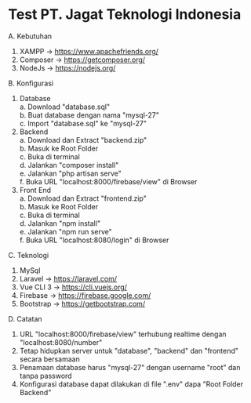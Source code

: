 # Test PT. Jagat Teknologi Indonesia

A. Kebutuhan
  1. XAMPP      -> https://www.apachefriends.org/
  2. Composer   -> https://getcomposer.org/
  3. NodeJs     -> https://nodejs.org/

B. Konfigurasi
  1. Database\
    a. Download "database.sql"\
    b. Buat database dengan nama "mysql-27"\
    c. Import "database.sql" ke "mysql-27"
  2. Backend\
    a. Download dan Extract "backend.zip"\
    b. Masuk ke Root Folder\
    c. Buka di terminal\
    d. Jalankan "composer install"\
    e. Jalankan "php artisan serve"\
    f. Buka URL "localhost:8000/firebase/view" di Browser
  3. Front End\
    a. Download dan Extract "frontend.zip"\
    b. Masuk ke Root Folder\
    c. Buka di terminal\
    d. Jalankan "npm install"\
    e. Jalankan "npm run serve"\
    f. Buka URL "localhost:8080/login" di Browser
    
C. Teknologi
  1. MySql
  2. Laravel    -> https://laravel.com/
  3. Vue CLI 3  -> https://cli.vuejs.org/
  4. Firebase   -> https://firebase.google.com/
  5. Bootstrap  -> https://getbootstrap.com/
    
D. Catatan
  1. URL "localhost:8000/firebase/view" terhubung realtime dengan "localhost:8080/number"
  2. Tetap hidupkan server untuk "database", "backend" dan "frontend" secara bersamaan
  3. Penamaan database harus "mysql-27" dengan username "root" dan tanpa password
  4. Konfigurasi database dapat dilakukan di file ".env" dapa "Root Folder Backend"
